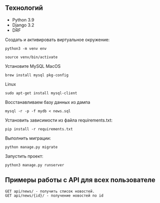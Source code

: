## Технологий

- Python 3.9
- Django 3.2
- DRF

Cоздать и активировать виртуальное окружение:
```
python3 -m venv env
```
```
source venv/bin/activate
```
Установите MySQL
MacOS 
```
brew install mysql pkg-config
```
Linux
```
sudo apt-get install mysql-client
```
Восстанавливаем базу данных из дампа
```
mysql -г -p -f mydb < news.sql
```
Установить зависимости из файла requirements.txt:
```
pip install -r requirements.txt
```

Выполнить миграции:
```
python manage.py migrate
```
Запустить проект:
```
python3 manage.py runserver
```

## Примеры работы с API для всех пользователе

```
GET api/news/ - получить список новостей.
GET api/news/{id}/ - получение новостей по id
```